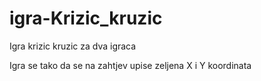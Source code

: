 # igra-Krizic_kruzic
Igra krizic kruzic za dva igraca

Igra se tako da se na zahtjev upise zeljena X i Y koordinata
